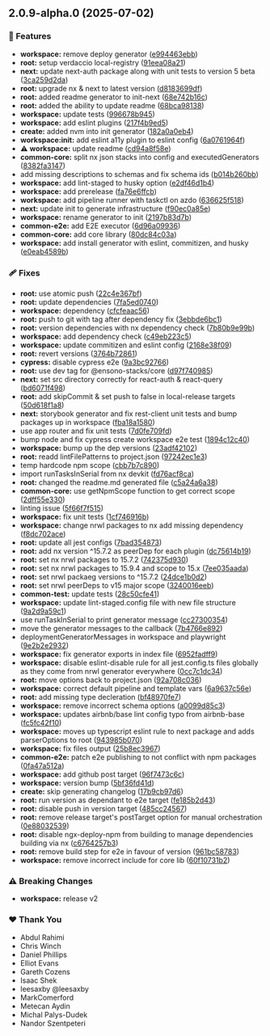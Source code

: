 ## 2.0.9-alpha.0 (2025-07-02)

### 🚀 Features

- **workspace:** remove deploy generator ([e994463ebb](https://github.com/Ensono/stacks-nx-plugins/commit/e994463ebb))
- **root:** setup verdaccio local-registry ([91eea08a21](https://github.com/Ensono/stacks-nx-plugins/commit/91eea08a21))
- **next:** update next-auth package along with unit tests to version 5 beta ([3ca259d2da](https://github.com/Ensono/stacks-nx-plugins/commit/3ca259d2da))
- **root:** upgrade nx & next to latest version ([d8183699df](https://github.com/Ensono/stacks-nx-plugins/commit/d8183699df))
- **root:** added readme generator to init-next ([68e742b16c](https://github.com/Ensono/stacks-nx-plugins/commit/68e742b16c))
- **root:** added the ability to update readme ([68bca98138](https://github.com/Ensono/stacks-nx-plugins/commit/68bca98138))
- **workspace:** update tests ([996678b945](https://github.com/Ensono/stacks-nx-plugins/commit/996678b945))
- **workspace:** add eslint plugins ([217f4b9ed5](https://github.com/Ensono/stacks-nx-plugins/commit/217f4b9ed5))
- **create:** added nvm into init generator ([182a0a0eb4](https://github.com/Ensono/stacks-nx-plugins/commit/182a0a0eb4))
- **workspace:init:** add eslint a11y plugin to eslint config ([6a0761964f](https://github.com/Ensono/stacks-nx-plugins/commit/6a0761964f))
- ⚠️  **workspace:** update readme ([cd94a8f58e](https://github.com/Ensono/stacks-nx-plugins/commit/cd94a8f58e))
- **common-core:** split nx json stacks into config and executedGenerators ([8382fa3147](https://github.com/Ensono/stacks-nx-plugins/commit/8382fa3147))
- add missing descriptions to schemas and fix schema ids ([b014b260bb](https://github.com/Ensono/stacks-nx-plugins/commit/b014b260bb))
- **workspace:** add lint-staged to husky option ([e2df46d1b4](https://github.com/Ensono/stacks-nx-plugins/commit/e2df46d1b4))
- **workspace:** add prerelease ([fa76e6ffcb](https://github.com/Ensono/stacks-nx-plugins/commit/fa76e6ffcb))
- **workspace:** add pipeline runner with taskctl on azdo ([636625f518](https://github.com/Ensono/stacks-nx-plugins/commit/636625f518))
- **next:** update init to generate infrastructure ([f90ec0a85e](https://github.com/Ensono/stacks-nx-plugins/commit/f90ec0a85e))
- **workspace:** rename generator to init ([2197b83d7b](https://github.com/Ensono/stacks-nx-plugins/commit/2197b83d7b))
- **common-e2e:** add E2E executor ([6d96a09936](https://github.com/Ensono/stacks-nx-plugins/commit/6d96a09936))
- **common-core:** add core library ([80dc84c03a](https://github.com/Ensono/stacks-nx-plugins/commit/80dc84c03a))
- **workspace:** add install generator with eslint, commitizen, and husky ([e0eab4589b](https://github.com/Ensono/stacks-nx-plugins/commit/e0eab4589b))

### 🩹 Fixes

- **root:** use atomic push ([22c4e367bf](https://github.com/Ensono/stacks-nx-plugins/commit/22c4e367bf))
- **root:** update dependencies ([7fa5ed0740](https://github.com/Ensono/stacks-nx-plugins/commit/7fa5ed0740))
- **workspace:** dependency ([cfcfeaac56](https://github.com/Ensono/stacks-nx-plugins/commit/cfcfeaac56))
- **root:** push to git with tag after dependency fix ([3ebbde6bc1](https://github.com/Ensono/stacks-nx-plugins/commit/3ebbde6bc1))
- **root:** version dependencies with nx dependency check ([7b80b9e99b](https://github.com/Ensono/stacks-nx-plugins/commit/7b80b9e99b))
- **workspace:** add dependency check ([c49eb223c5](https://github.com/Ensono/stacks-nx-plugins/commit/c49eb223c5))
- **workspace:** update commitizen and eslint config ([2168e38f09](https://github.com/Ensono/stacks-nx-plugins/commit/2168e38f09))
- **root:** revert versions ([3764b72861](https://github.com/Ensono/stacks-nx-plugins/commit/3764b72861))
- **cypress:** disable cypress e2e ([9a3bc92766](https://github.com/Ensono/stacks-nx-plugins/commit/9a3bc92766))
- **root:** use dev tag for @ensono-stacks/core ([d97f740985](https://github.com/Ensono/stacks-nx-plugins/commit/d97f740985))
- **next:** set src directory correctly for react-auth & react-query ([bd6071f498](https://github.com/Ensono/stacks-nx-plugins/commit/bd6071f498))
- **root:** add skipCommit & set push to false in local-release targets ([50d618f1a8](https://github.com/Ensono/stacks-nx-plugins/commit/50d618f1a8))
- **next:** storybook generator and fix rest-client unit tests and bump packages up in workspace ([fba18a1580](https://github.com/Ensono/stacks-nx-plugins/commit/fba18a1580))
- use app router and fix unit tests ([7d0fe709fd](https://github.com/Ensono/stacks-nx-plugins/commit/7d0fe709fd))
- bump node and fix cypress create workspace e2e test ([1894c12c40](https://github.com/Ensono/stacks-nx-plugins/commit/1894c12c40))
- **workspace:** bump up the dep versions ([23adf42102](https://github.com/Ensono/stacks-nx-plugins/commit/23adf42102))
- **root:** readd lintFilePatterns to project.json ([97242ec1e3](https://github.com/Ensono/stacks-nx-plugins/commit/97242ec1e3))
- temp hardcode npm scope ([cbb7b7c890](https://github.com/Ensono/stacks-nx-plugins/commit/cbb7b7c890))
- import runTasksInSerial from nx devkit ([fd76acf8ca](https://github.com/Ensono/stacks-nx-plugins/commit/fd76acf8ca))
- **root:** changed the readme.md generated file ([c5a24a6a38](https://github.com/Ensono/stacks-nx-plugins/commit/c5a24a6a38))
- **common-core:** use getNpmScope function to get correct scope ([2dff55e330](https://github.com/Ensono/stacks-nx-plugins/commit/2dff55e330))
- linting issue ([5f66f7f515](https://github.com/Ensono/stacks-nx-plugins/commit/5f66f7f515))
- **workspace:** fix unit tests ([1cf746916b](https://github.com/Ensono/stacks-nx-plugins/commit/1cf746916b))
- **workspace:** change nrwl packages to nx add missing dependency ([f8dc702ace](https://github.com/Ensono/stacks-nx-plugins/commit/f8dc702ace))
- **root:** update all jest configs ([7bad354873](https://github.com/Ensono/stacks-nx-plugins/commit/7bad354873))
- **root:** add nx version ^15.7.2 as peerDep for each plugin ([dc75614b19](https://github.com/Ensono/stacks-nx-plugins/commit/dc75614b19))
- **root:** set nx nrwl packages to 15.7.2 ([742375d930](https://github.com/Ensono/stacks-nx-plugins/commit/742375d930))
- **root:** set nx nrwl packages to 15.9.4 and scope to 15.x ([7ee035aada](https://github.com/Ensono/stacks-nx-plugins/commit/7ee035aada))
- **root:** set nrwl packaeg versions to ^15.7.2 ([24dce1b0d2](https://github.com/Ensono/stacks-nx-plugins/commit/24dce1b0d2))
- **root:** set nrwl peerDeps to v15 major scope ([3240016eeb](https://github.com/Ensono/stacks-nx-plugins/commit/3240016eeb))
- **common-test:** update tests ([28c50cfe41](https://github.com/Ensono/stacks-nx-plugins/commit/28c50cfe41))
- **workspace:** update lint-staged.config file with new file structure ([9a2d9a59c1](https://github.com/Ensono/stacks-nx-plugins/commit/9a2d9a59c1))
- use runTaskInSerial to print generator message ([cc27300354](https://github.com/Ensono/stacks-nx-plugins/commit/cc27300354))
- move the generator messages to the callback ([7b4766e892](https://github.com/Ensono/stacks-nx-plugins/commit/7b4766e892))
- deploymentGeneratorMessages in workspace and playwright ([9e2b2e2932](https://github.com/Ensono/stacks-nx-plugins/commit/9e2b2e2932))
- **workspace:** fix generator exports in index file ([6952fadff9](https://github.com/Ensono/stacks-nx-plugins/commit/6952fadff9))
- **workspace:** disable eslint-disable rule for all jest.config.ts files globally as they come from nrwl generator everywhere ([0cc7c1dc34](https://github.com/Ensono/stacks-nx-plugins/commit/0cc7c1dc34))
- **root:** move options back to project.json ([92a708c036](https://github.com/Ensono/stacks-nx-plugins/commit/92a708c036))
- **workspace:** correct default pipeline and template vars ([6a9637c56e](https://github.com/Ensono/stacks-nx-plugins/commit/6a9637c56e))
- **root:** add missing type decleration ([bf48970fe7](https://github.com/Ensono/stacks-nx-plugins/commit/bf48970fe7))
- **workspace:** remove incorrect schema options ([a0099d85c3](https://github.com/Ensono/stacks-nx-plugins/commit/a0099d85c3))
- **workspace:** updates airbnb/base lint config typo from airbnb-base ([fc5fc42f10](https://github.com/Ensono/stacks-nx-plugins/commit/fc5fc42f10))
- **workspace:** moves up typescript eslint rule to next package and adds parserOptions to root ([943985b070](https://github.com/Ensono/stacks-nx-plugins/commit/943985b070))
- **workspace:** fix files output ([25b8ec3967](https://github.com/Ensono/stacks-nx-plugins/commit/25b8ec3967))
- **common-e2e:** patch e2e publishing to not conflict with npm packages ([0fa47a512a](https://github.com/Ensono/stacks-nx-plugins/commit/0fa47a512a))
- **workspace:** add github post target ([96f7473c6c](https://github.com/Ensono/stacks-nx-plugins/commit/96f7473c6c))
- **workspace:** version bump ([5bf36fd41d](https://github.com/Ensono/stacks-nx-plugins/commit/5bf36fd41d))
- **create:** skip generating changelog ([17b9cb97d6](https://github.com/Ensono/stacks-nx-plugins/commit/17b9cb97d6))
- **root:** run version as dependant to e2e target ([fe185b2d43](https://github.com/Ensono/stacks-nx-plugins/commit/fe185b2d43))
- **root:** disable push in version target ([485cc24567](https://github.com/Ensono/stacks-nx-plugins/commit/485cc24567))
- **root:** remove release target's postTarget option for manual orchestration ([0e88032539](https://github.com/Ensono/stacks-nx-plugins/commit/0e88032539))
- **root:** disable ngx-deploy-npm from building to manage dependencies building via nx ([c6764257b3](https://github.com/Ensono/stacks-nx-plugins/commit/c6764257b3))
- **root:** remove build step for e2e in favour of version ([961bc58783](https://github.com/Ensono/stacks-nx-plugins/commit/961bc58783))
- **workspace:** remove incorrect include for core lib ([60f10731b2](https://github.com/Ensono/stacks-nx-plugins/commit/60f10731b2))

### ⚠️  Breaking Changes

- **workspace:** release v2

### ❤️ Thank You

- Abdul Rahimi
- Chris Winch
- Daniel Phillips
- Elliot Evans
- Gareth Cozens
- Isaac Shek
- leesaxby @leesaxby
- MarkComerford
- Metecan Aydin
- Michal Palys-Dudek
- Nandor Szentpeteri